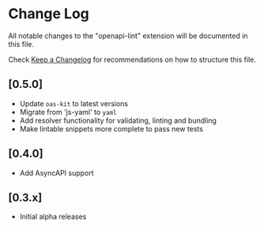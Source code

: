 # Change Log
All notable changes to the "openapi-lint" extension will be documented in this file.

Check [Keep a Changelog](http://keepachangelog.com/) for recommendations on how to structure this file.

## [0.5.0]
- Update `oas-kit` to latest versions
- Migrate from 'js-yaml' to `yaml`
- Add resolver functionality for validating, linting and bundling
- Make lintable snippets more complete to pass new tests

## [0.4.0]
- Add AsyncAPI support

## [0.3.x]
- Initial alpha releases
